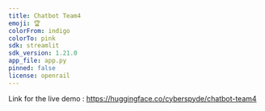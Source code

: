 ```yaml
---
title: Chatbot Team4
emoji: 🏆
colorFrom: indigo
colorTo: pink
sdk: streamlit
sdk_version: 1.21.0
app_file: app.py
pinned: false
license: openrail
---
```


Link for the live demo : https://huggingface.co/cyberspyde/chatbot-team4
